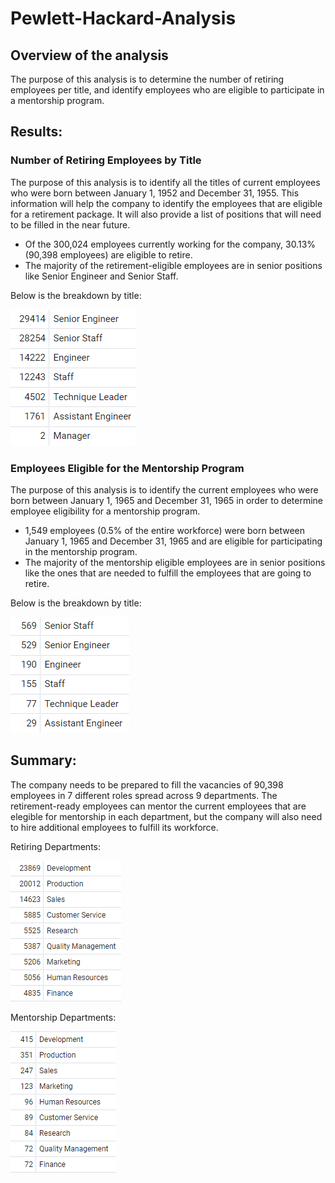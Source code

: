 # Pewlett-Hackard-Analysis

## Overview of the analysis
The purpose of this analysis is to determine the number of retiring employees per title, and identify employees who are eligible to participate in a mentorship program.

## Results:

### Number of Retiring Employees by Title

The purpose of this analysis is to identify all the titles of current employees who were born between January 1, 1952 and December 31, 1955. This information will help the company to identify the employees that are eligible for a retirement package. It will also provide a list of positions that will need to be filled in the near future.

- Of the 300,024 employees currently working for the company, 30.13% (90,398 employees) are eligible to retire. 
- The majority of the retirement-eligible employees are in senior positions like Senior Engineer and Senior Staff.

Below is the breakdown by title:

![retiring_titles.PNG](Images/retiring_titles.PNG)


### Employees Eligible for the Mentorship Program

The purpose of this analysis is to identify the current employees who were born between January 1, 1965 and December 31, 1965 in order to determine employee eligibility for a mentorship program.

- 1,549 employees (0.5% of the entire workforce) were born between January 1, 1965 and December 31, 1965 and are eligible for participating in the mentorship program.
- The majority of the mentorship eligible employees are in senior positions like the ones that are needed to fulfill the employees that are going to retire.

Below is the breakdown by title:

![mentorship_titles.PNG](Images/mentorship_titles.PNG)

## Summary:

The company needs to be prepared to fill the vacancies of 90,398 employees in 7 different roles spread across 9 departments. The retirement-ready employees can mentor the current employees that are elegible for mentorship in each department, but the company will also need to hire additional employees to fulfill its workforce.

Retiring Departments:

![retiring_titles.PNG](Images/retiring_depts.PNG)

Mentorship Departments:

![mentorship_depts.PNG](Images/mentorship_depts.PNG)


